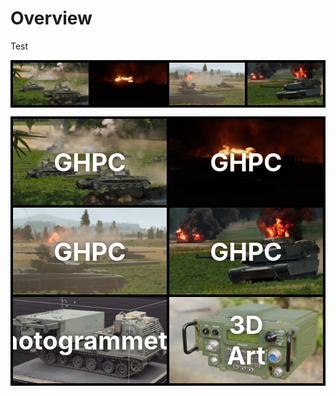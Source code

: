 <head>
	<style>
    .categories {
        grid-gap: 4px;
        padding: 4px;
        background-color: black;
    }
    .cat_container {
        position: relative;
        text-align: center;
        color: white;
        overflow: hidden;
        img {
            transition: .25s ease;
            display: block;
            object-fit: cover;
            height: 100%;
            background-color: rgb(16,16,16);
        }
        img:hover {
            filter: brightness(75%) saturate(0.5);
        }
        .cat_text {
            position: absolute;
            top: 50%; 
            left: 50%;
            transform: translate(-50%, -50%);
            font-size: 40px;
            font-weight: bold;
            text-shadow: 0px 0px 8px rgba(0,0,0,0.5);
            pointer-events: none;
        }
    }
    .static {
        position: absolute;
        pointer-events: none;
    }
    .static:hover {
        opacity: 0;
        filter: brightness(75%) saturate(0.5);
    }
	</style>
</head>

# Overview

Test

<div class="categories" style="display:grid; grid-template-columns: auto auto auto auto">
    <img src="content\GHPC\T-55s.jpg">
    <img src="content\GHPC\Night Fire.jpg">
    <img src="content\GHPC\T-72s.jpg">
    <img src="content\GHPC\Abrams.jpg">
</div>
<p>

<!-- <div class="cat_container">
    <a href="index" title="GHPC">
        <img src="content\GHPC\T-55s.jpg">
    </a>
    <div class="cat_text">GHPC</div>
</div> -->

<div class="categories" style="display:grid; grid-template-columns: auto auto;">
    <div class="cat_container">
        <a href="index" title="GHPC">
            <img src="content\GHPC\T-55s.jpg">
        </a>
        <div class="cat_text">GHPC</div>
    </div>
    <div class="cat_container">
        <a href="index" title="GHPC">
            <img src="content\GHPC\Night Fire.jpg">
        </a>
        <div class="cat_text">GHPC</div>
    </div>
    <div class="cat_container">
        <a href="index" title="GHPC">
            <img src="content\GHPC\T-72s.jpg">
        </a>
        <div class="cat_text">GHPC</div>
    </div>
    <div class="cat_container">
        <a href="index" title="GHPC">
            <img src="content\GHPC\Abrams.jpg">
        </a>
        <div class="cat_text">GHPC</div>
    </div>
    <!-- <div class="cat_container">
        <a href="index" title="Photogrammetry">
            <img src="content\Scans\MLRS_normal.gif">
        </a>
        <div class="cat_text">Photogrammetry</div>
    </div> -->
    <!-- <div class="cat_container">
        <a href="index" title="Photogrammetry">
            <img src="content\Scans\MLRS_normal_static.jpg" class="static">
            <img src="content\Scans\MLRS_normal.gif">
        </a>
        <div class="cat_text">Photogrammetry</div>
    </div> -->
    <div class="cat_container">
        <a href="index" title="Photogrammetry">
            <img src="content\Scans\MLRS_normal_static.jpg">
        </a>
        <div class="cat_text">Photogrammetry</div>
    </div>
    <div class="cat_container">
        <a href="index" title="3D Art">
            <img src="content\Art\an-prc-117g.png">
        </a>
        <div class="cat_text">3D Art</div>
    </div>
</div>